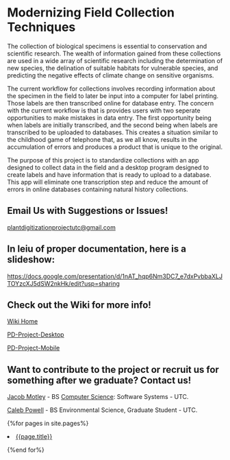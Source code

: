 # Modernizing Field Collection Techniques
The collection of biological specimens is essential to conservation and scientific research.  The wealth of information gained from these collections are used in a wide array of scientific research including the determination of new species, the delination of suitable habitats for vulnerable species, and predicting the negative effects of climate change on sensitive organisms.

The current workflow for collections involves recording information about the specimen in the field to later be input into a computer for label printing.  Those labels are then transcribed online for database entry.  The concern with the current workflow is that is provides users with two seperate opportunities to make mistakes in data entry.  The first opportunity being when labels are initially transcribed, and the second being when labels are transcribed to be uploaded to databases. This creates a situation similar to the childhood game of telephone that, as we all know, results in the accumulation of errors and produces a product that is unique to the original.

The purpose of this project is to standardize collections with an app designed to collect data in the field and a desktop program designed to create labels and have information that is ready to upload to a database.  This app will eliminate one transcription step and reduce the amount of errors in online databases containing natural history collections.

## Email Us with Suggestions or Issues!

plantdigitizationprojectutc@gmail.com

## In leiu of proper documentation, here is a slideshow:
https://docs.google.com/presentation/d/1nAT_hqp6Nm3DC7_e7dxPvbbaXLJTOYzcXJ5dSW2nkHk/edit?usp=sharing

## Check out the Wiki for more info!
[Wiki Home](https://github.com/j-h-m/Plant-Digitization-Project/wiki)

[PD-Project-Desktop](https://github.com/j-h-m/Plant-Digitization-Project/wiki/PD-Project-Desktop)

[PD-Project-Mobile](https://github.com/j-h-m/Plant-Digitization-Project/wiki/PD-Project-Mobile)

## Want to contribute to the project or recruit us for something after we graduate? Contact us!

[Jacob Motley](https://www.linkedin.com/in/jacob-motley-b627a1152) - BS [Computer Science](https://github.com/j-h-m): Software Systems - UTC.

[Caleb Powell](https://github.com/CapPow) - BS Environmental Science, Graduate Student - UTC.


{%for pages in site.pages%}
<li><a href="{{page.url}}">{{page.title}}</a></li>

{%end for%}
